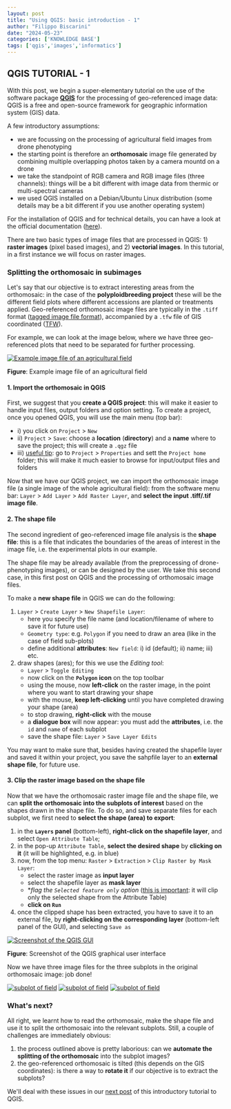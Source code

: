 ```yaml
---
layout: post
title: "Using QGIS: basic introduction - 1"
author: "Filippo Biscarini"
date: "2024-05-23"
categories: ['KNOWLEDGE BASE']
tags: ['qgis','images','informatics']
---
```


## QGIS TUTORIAL - 1

With this post, we begin a super-elementary tutorial on the use of the software package [**QGIS**](https://www.qgis.org/en/site/) for the processing of
geo-referenced image data: QGIS is a free and open-source framework for geographic information system (GIS) data.

A few introductory assumptions:

- we are focussing on the processing of agricultural field images from drone phenotyping
- the starting point is therefore an **orthomosaic** image file generated by combining multiple overlapping photos taken by a camera mountd on a drone
- we take the standpoint of RGB camera and RGB image files (three channels): things will be a bit different with image data from thermic or multi-spectral cameras
- we used QGIS installed on a Debian/Ubuntu Linux distribution (some details may be a bit different if you use another operating system)

For the installation of QGIS and for technical details, you can have a look at the official documentation ([here](https://www.qgis.org/en/site/forusers/download.html)).

There are two basic types of image files that are processed in QGIS: 1) **raster images** (pixel based images), and 2) **vectorial images**.
In this tutorial, in a first instance we will focus on raster images.

### Splitting the orthomosaic in subimages

Let's say that our objective is to extract interesting areas from the orthomosaic: in the case of the **polyploidbreeding project** these will be 
the different field plots where different accessions are planted or treatments applied.
Geo-referenced orthomosaic image files are typically in the `.tiff` format ([tagged image file format](https://en.wikipedia.org/wiki/TIFF)),
accompanied by a `.tfw` file of GIS coordinated ([TFW](https://fileinfo.com/extension/tfw)).

For example, we can look at the image below, where we have three geo-referenced plots that need to be separated for further processing.

<a href="/assets/img/posts/example_fields.jpg"><img src="/assets/img/posts/example_fields.jpg" alt="Example image file of an agricultural field"></a>
<div class="caption"><b>Figure</b>: Example image file of an agricultural field</div>

#### 1. Import the orthomosaic in QGIS

First, we suggest that you **create a QGIS project**: this will make it easier to handle input files, output folders and option setting.
To create a project, once you opened QGIS, you will use the main menu (top bar): 

- i) you click on `Project` > `New`
- ii) `Project` > `Save`: choose a **location** (**directory**) and a **name** where to save the project; this will create a `.qgz` file
- iii) <u>useful tip</u>: go to `Project` > `Properties` and sett the `Project home` folder; this will make it much easier to browse for input/output files and folders

Now that we have our QGIS project, we can import the orthomosaic image file (a single image of the whole agricultural field): 
from the software menu bar: `Layer` > `Add Layer` > `Add Raster Layer`, and **select the input .tiff/.tif image file**.

#### 2. The shape file

The second ingredient of geo-referenced image file analysis is the **shape file**: this is a file that indicates the boundaries of the areas of interest in the image file, i.e. the experimental plots in our example.

The shape file may be already available (from the preprocessing of drone-phenotyping images), or can be designed by the user. We take this second case, in this first post on QGIS and the processing of orthomosaic image files.

To make a **new shape file** in QGIS we can do the following:

1. `Layer` > `Create Layer` > `New Shapefile Layer`:
	- here you specify the file name (and location/filename of where to save it for future use)
	- `Geometry type`: e.g. `Polygon` if you need to draw an area (like in the case of field sub-plots)
	- define additional **attributes**: `New field`: i) id (default); ii) name; iii) etc.
2. draw shapes (ares); for this we use the *Editing tool*:
	- `Layer` > `Toggle Editing`
	- now click on the **`Polygon` icon** on the top toolbar
	- using the mouse, now **left-click** on the raster image, in the point where you want to start drawing your shape
	- with the mouse, **keep left-clicking** until you have completed drawing your shape (area)
	- to stop drawing, **right-click** with the mouse
	- a **dialogue box** will now appear: you must add the **attributes**, i.e. the `id` and `name` of each subplot
	- save the shape file: `Layer` > `Save Layer Edits`

You may want to make sure that, besides having created the shapefile layer and saved it within your project, you save the sahpfile layer to an **external shape file**, for future use. 

#### 3. Clip the raster image based on the shape file

Now that we have the orthomosaic raster image file and the shape file, we can **split the orthomosaic into the subplots of interest** based on the shapes drawn in the shape file.
To do so, and save separate files for each subplot, we first need to **select the shape (area) to export**:

1. in the **`Layers` panel** (bottom-left), **right-click on the shapefile layer**, and select `Open Attribute Table`;
2. in the pop-up `Attribute Table`, **select the desired shape** by **clicking on it** (it will be highlighted, e.g. in blue)
3. now, from the top menu: `Raster` > `Extraction` > `Clip Raster by Mask Layer`:
	- select the raster image as **input layer**
	- select the shapefile layer as **mask layer**
	- **flag the `Selected feature only` option* (<u>this is important</u>: it will clip only the selected shape from the Attribute Table)
	- **click on `Run`**
4. once the clipped shape has been extracted, you have to save it to an external file, by **right-clicking on the corresponding layer** (bottom-left panel of the GUI), and selecting `Save as`
	
<a href="/assets/img/posts/qgis_gui.png"><img src="/assets/img/posts/qgis_gui.png" alt="Screenshot of the QGIS GUI"></a>
<div class="caption"><b>Figure</b>: Screenshot of the QGIS graphical user interface</div>


Now we have three image files for the three subplots in the original orthomosaic image: job done!

<a href="/assets/img/posts/block1.png"><img src="/assets/img/posts/block1.png" alt="subplot of field"></a>
<a href="/assets/img/posts/block2.png"><img src="/assets/img/posts/block2.png" alt="subplot of field"></a>
<a href="/assets/img/posts/block3.png"><img src="/assets/img/posts/block3.png" alt="subplot of field"></a>

### What's next?

All right, we learnt how to read the orthomosaic, make the shape file and use it to split the orthomosaic into the relevant subplots.
Still, a couple of challenges are immediately obvious:

1. the process outlined above is pretty laborious: can we **automate the splitting of the orthomosaic** into the subplot images?
2. the geo-referenced orthomosaic is tilted (this depends on the GIS coordinates): is there a way to **rotate it** if our objective is to extract the subplots?

We'll deal with these issues in our <u>next post</u> of this introductory tutorial to QGIS. 
